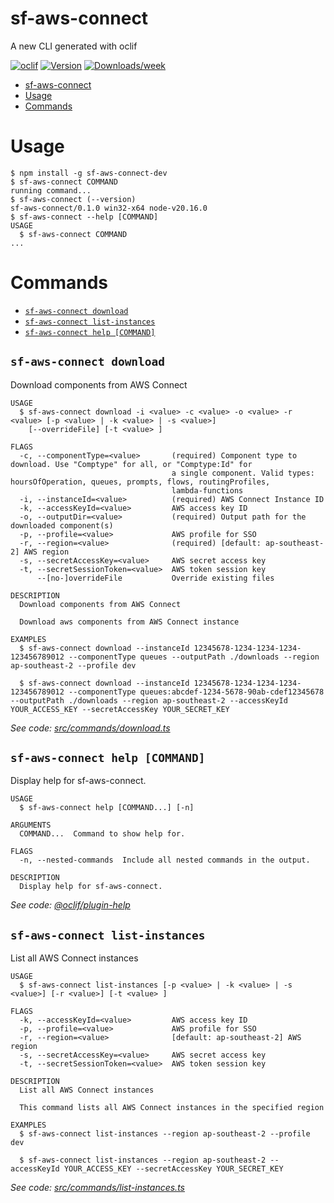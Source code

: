 # sf-aws-connect

A new CLI generated with oclif

[![oclif](https://img.shields.io/badge/cli-oclif-brightgreen.svg)](https://oclif.io)
[![Version](https://img.shields.io/npm/v/sf-aws-connect.svg)](https://npmjs.org/package/sf-aws-connect)
[![Downloads/week](https://img.shields.io/npm/dw/sf-aws-connect.svg)](https://npmjs.org/package/sf-aws-connect)

<!-- toc -->

- [sf-aws-connect](#sf-aws-connect)
- [Usage](#usage)
- [Commands](#commands)
<!-- tocstop -->

# Usage

<!-- usage -->

```sh-session
$ npm install -g sf-aws-connect-dev
$ sf-aws-connect COMMAND
running command...
$ sf-aws-connect (--version)
sf-aws-connect/0.1.0 win32-x64 node-v20.16.0
$ sf-aws-connect --help [COMMAND]
USAGE
  $ sf-aws-connect COMMAND
...
```

# Commands

<!-- commands -->

- [`sf-aws-connect download`](#sf-aws-connect-download)
- [`sf-aws-connect list-instances`](#sf-aws-connect-list-instances)
- [`sf-aws-connect help [COMMAND]`](#sf-aws-connect-help-command)

## `sf-aws-connect download`

Download components from AWS Connect

```
USAGE
  $ sf-aws-connect download -i <value> -c <value> -o <value> -r <value> [-p <value> | -k <value> | -s <value>]
    [--overrideFile] [-t <value> ]

FLAGS
  -c, --componentType=<value>       (required) Component type to download. Use "Comptype" for all, or "Comptype:Id" for
                                    a single component. Valid types: hoursOfOperation, queues, prompts, flows, routingProfiles,
                                    lambda-functions
  -i, --instanceId=<value>          (required) AWS Connect Instance ID
  -k, --accessKeyId=<value>         AWS access key ID
  -o, --outputDir=<value>           (required) Output path for the downloaded component(s)
  -p, --profile=<value>             AWS profile for SSO
  -r, --region=<value>              (required) [default: ap-southeast-2] AWS region
  -s, --secretAccessKey=<value>     AWS secret access key
  -t, --secretSessionToken=<value>  AWS token session key
      --[no-]overrideFile           Override existing files

DESCRIPTION
  Download components from AWS Connect

  Download aws components from AWS Connect instance

EXAMPLES
  $ sf-aws-connect download --instanceId 12345678-1234-1234-1234-123456789012 --componentType queues --outputPath ./downloads --region ap-southeast-2 --profile dev

  $ sf-aws-connect download --instanceId 12345678-1234-1234-1234-123456789012 --componentType queues:abcdef-1234-5678-90ab-cdef12345678 --outputPath ./downloads --region ap-southeast-2 --accessKeyId YOUR_ACCESS_KEY --secretAccessKey YOUR_SECRET_KEY
```

_See code: [src/commands/download.ts](https://github.com/JoeffreyChaucer/sfx-aws-connect/blob/v0.1.0/src/commands/download.ts)_

## `sf-aws-connect help [COMMAND]`

Display help for sf-aws-connect.

```
USAGE
  $ sf-aws-connect help [COMMAND...] [-n]

ARGUMENTS
  COMMAND...  Command to show help for.

FLAGS
  -n, --nested-commands  Include all nested commands in the output.

DESCRIPTION
  Display help for sf-aws-connect.
```

_See code: [@oclif/plugin-help](https://github.com/oclif/plugin-help/blob/v6.2.7/src/commands/help.ts)_

## `sf-aws-connect list-instances`

List all AWS Connect instances

```
USAGE
  $ sf-aws-connect list-instances [-p <value> | -k <value> | -s <value>] [-r <value>] [-t <value> ]

FLAGS
  -k, --accessKeyId=<value>         AWS access key ID
  -p, --profile=<value>             AWS profile for SSO
  -r, --region=<value>              [default: ap-southeast-2] AWS region
  -s, --secretAccessKey=<value>     AWS secret access key
  -t, --secretSessionToken=<value>  AWS token session key

DESCRIPTION
  List all AWS Connect instances

  This command lists all AWS Connect instances in the specified region

EXAMPLES
  $ sf-aws-connect list-instances --region ap-southeast-2 --profile dev

  $ sf-aws-connect list-instances --region ap-southeast-2 --accessKeyId YOUR_ACCESS_KEY --secretAccessKey YOUR_SECRET_KEY
```

_See code: [src/commands/list-instances.ts](https://github.com/JoeffreyChaucer/sfx-aws-connect/blob/v0.1.0/src/commands/list-instances.ts)_
